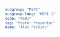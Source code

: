 ```yaml
---
subgroup: "MEPI"
subgroup-long: "MEPI-1"
code: "PS01"
tag: "Poster Presenter"
name: "Alex Perkins"
---
```

